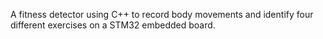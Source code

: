 A fitness detector using C++ to record body movements and identify four different exercises on a STM32 embedded board.
